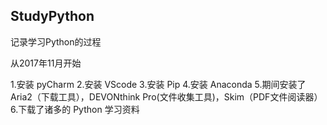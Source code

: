 ## StudyPython
记录学习Python的过程

从2017年11月开始

1.安装 pyCharm
2.安装 VScode
3.安装 Pip
4.安装 Anaconda
5.期间安装了 Aria2（下载工具），DEVONthink Pro(文件收集工具)，Skim（PDF文件阅读器）
6.下载了诸多的 Python 学习资料
